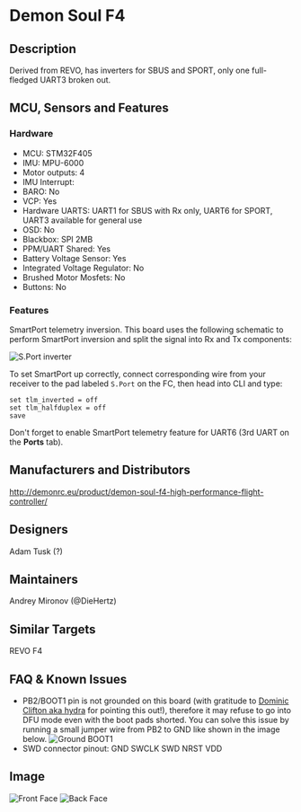 # Demon Soul F4


## Description
Derived from REVO, has inverters for SBUS and SPORT, only one full-fledged UART3 broken out.


## MCU, Sensors and Features

### Hardware
  - MCU: STM32F405
  - IMU: MPU-6000
  - Motor outputs: 4
  - IMU Interrupt: 
  - BARO: No
  - VCP: Yes
  - Hardware UARTS: UART1 for SBUS with Rx only, UART6 for SPORT, UART3 available for general use
  - OSD: No
  - Blackbox: SPI 2MB
  - PPM/UART Shared: Yes
  - Battery Voltage Sensor: Yes
  - Integrated Voltage Regulator: No
  - Brushed Motor Mosfets: No
  - Buttons: No

### Features
SmartPort telemetry inversion. This board uses the following schematic to perform SmartPort inversion and split the signal into Rx and Tx components:

![S.Port inverter](https://raw.githubusercontent.com/wiki/betaflight/betaflight/images/boards/soulf4/smartport-inverter-schematic.png)

To set SmartPort up correctly, connect corresponding wire from your receiver to the pad labeled `S.Port` on the FC, then head into CLI and type:
```
set tlm_inverted = off
set tlm_halfduplex = off
save
```
Don't forget to enable SmartPort telemetry feature for UART6 (3rd UART on the **Ports** tab).


## Manufacturers and Distributors

http://demonrc.eu/product/demon-soul-f4-high-performance-flight-controller/


## Designers

Adam Tusk (?)


## Maintainers

Andrey Mironov (@DieHertz)


## Similar Targets

REVO F4

## FAQ & Known Issues
* PB2/BOOT1 pin is not grounded on this board (with gratitude to [Dominic Clifton aka hydra](https://github.com/hydra) for pointing this out!), therefore it may refuse to go into DFU mode even with the boot pads shorted. You can solve this issue by running a small jumper wire from PB2 to GND like shown in the image below.
![Ground BOOT1](https://raw.githubusercontent.com/wiki/betaflight/betaflight/images/boards/soulf4/soulf4-dfu-boot1-fix.png)
* SWD connector pinout: GND SWCLK SWD NRST VDD

## Image

![Front Face](http://demonrc.eu/wp-content/uploads/2017/01/Demon-Soul-F4-Flight-Controller-Connection-Diagram.jpg)
![Back Face](https://raw.githubusercontent.com/wiki/betaflight/betaflight/images/boards/soulf4/soulf4-back-face.png)
